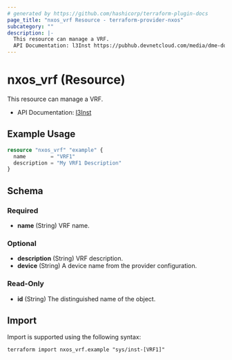 ```yaml
---
# generated by https://github.com/hashicorp/terraform-plugin-docs
page_title: "nxos_vrf Resource - terraform-provider-nxos"
subcategory: ""
description: |-
  This resource can manage a VRF.
  API Documentation: l3Inst https://pubhub.devnetcloud.com/media/dme-docs-10-2-2/docs/Layer%203/l3:Inst/
---
```


# nxos_vrf (Resource)

This resource can manage a VRF.

- API Documentation: [l3Inst](https://pubhub.devnetcloud.com/media/dme-docs-10-2-2/docs/Layer%203/l3:Inst/)

## Example Usage

```terraform
resource "nxos_vrf" "example" {
  name        = "VRF1"
  description = "My VRF1 Description"
}
```

<!-- schema generated by tfplugindocs -->
## Schema

### Required

- **name** (String) VRF name.

### Optional

- **description** (String) VRF description.
- **device** (String) A device name from the provider configuration.

### Read-Only

- **id** (String) The distinguished name of the object.

## Import

Import is supported using the following syntax:

```shell
terraform import nxos_vrf.example "sys/inst-[VRF1]"
```
